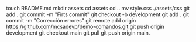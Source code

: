 touch README.md
mkdir assets
cd assets
cd ..
mv style.css ./assets/css
git add .
git commit -m "Firts commit"
git checkout -b development
git add .
git commit -m "Corrección errores"
git remote add origin https://github.com/mcsadevp/demo-comandos.git
git push origin development
git checkout main
git pull
git push origin main.

 

